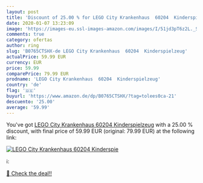 ```yaml
---
layout: post
title: 'Discount of 25.00 % for LEGO City Krankenhaus  60204  Kinderspie'
date: 2020-01-07 13:23:09
image: 'https://images-eu.ssl-images-amazon.com/images/I/51jd3pT6z2L._SL200_.jpg'
comments: true
category: ofertas
author: ring
slug: 'B0765CTSHX-de LEGO City Krankenhaus  60204  Kinderspielzeug'
actualPrice: 59.99 EUR
currency: EUR
price: 59.99
comparePrice: 79.99 EUR
prodname: 'LEGO City Krankenhaus  60204  Kinderspielzeug'
country: 'de'
flag: '🇩🇪'
buyurl: 'https://www.amazon.de/dp/B0765CTSHX/?tag=tolees0ca-21'
descuento: '25.00'
average: '59.99'
---
```


You've got [LEGO City Krankenhaus  60204  Kinderspielzeug](https://www.amazon.de/dp/B0765CTSHX/?tag=tolees0ca-21) with a  25.00 % discount, with final price of 59.99 EUR (original: 79.99 EUR) at the following link:

[![LEGO City Krankenhaus  60204  Kinderspie](https://images-eu.ssl-images-amazon.com/images/I/51jd3pT6z2L._SL200_.jpg)](https://www.amazon.de/dp/B0765CTSHX/?tag=tolees0ca-21)

ℹ️:


[🛒 Check the deal!!](https://www.amazon.de/dp/B0765CTSHX/?tag=tolees0ca-21)
